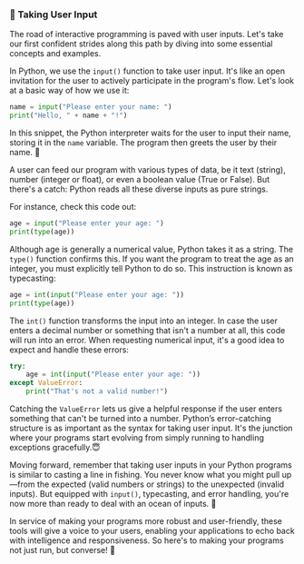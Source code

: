 ### 🎤 Taking User Input 

The road of interactive programming is paved with user inputs. Let's take our first confident strides along this path by diving into some essential concepts and examples.

In Python, we use the `input()` function to take user input. It's like an open invitation for the user to actively participate in the program's flow. Let's look at a basic way of how we use it:

```python
name = input("Please enter your name: ")
print("Hello, " + name + "!")
```

In this snippet, the Python interpreter waits for the user to input their name, storing it in the `name` variable. The program then greets the user by their name. 🥳

A user can feed our program with various types of data, be it text (string), number (integer or float), or even a boolean value (True or False). But there's a catch: Python reads all these diverse inputs as pure strings. 

For instance, check this code out:

```python
age = input("Please enter your age: ")
print(type(age))
```

Although age is generally a numerical value, Python takes it as a string. The `type()` function confirms this. If you want the program to treat the age as an integer, you must explicitly tell Python to do so. This instruction is known as typecasting:

```python
age = int(input("Please enter your age: "))
print(type(age))
```

The `int()` function transforms the input into an integer. In case the user enters a decimal number or something that isn't a number at all, this code will run into an error. When requesting numerical input, it's a good idea to expect and handle these errors:

```python
try:
    age = int(input("Please enter your age: "))
except ValueError:
    print("That's not a valid number!")
```

Catching the `ValueError` lets us give a helpful response if the user enters something that can't be turned into a number. Python’s error-catching structure is as important as the syntax for taking user input. It's the junction where your programs start evolving from simply running to handling exceptions gracefully.😇

Moving forward, remember that taking user inputs in your Python programs is similar to casting a line in fishing. You never know what you might pull up—from the expected (valid numbers or strings) to the unexpected (invalid inputs). But equipped with `input()`, typecasting, and error handling, you're now more than ready to deal with an ocean of inputs. 🎣

In service of making your programs more robust and user-friendly, these tools will give a voice to your users, enabling your applications to echo back with intelligence and responsiveness. So here's to making your programs not just run, but converse! 🥂